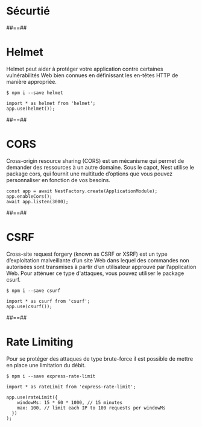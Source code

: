 <!-- .slide: class="transition-orange sfeir-bg-white-4" -->

# Sécurtié

##==##
# Helmet
Helmet peut aider à protéger votre application contre certaines vulnérabilités Web bien connues en définissant les en-têtes HTTP de manière appropriée.

```
$ npm i --save helmet
```
```
import * as helmet from 'helmet';
app.use(helmet());
```

##==##
# CORS
Cross-origin resource sharing (CORS) est un mécanisme qui permet de demander des ressources à un autre domaine. 
Sous le capot, Nest utilise le package cors, qui fournit une multitude d’options que vous pouvez personnaliser en fonction de vos besoins.

```
const app = await NestFactory.create(ApplicationModule); 
app.enableCors(); 
await app.listen(3000);
```

##==##
# CSRF
Cross-site request forgery (known as CSRF or XSRF) est un type d’exploitation malveillante d’un site Web dans lequel des commandes non autorisées sont transmises à partir d’un utilisateur approuvé par l’application Web. Pour atténuer ce type d'attaques, vous pouvez utiliser le package csurf.

```
$ npm i --save csurf
```

```
import * as csurf from 'csurf';
app.use(csurf());
```

##==##
# Rate Limiting
Pour se protéger des attaques de type brute-force il est possible de mettre en place une limitation du débit.

```
$ npm i --save express-rate-limit
```

```
import * as rateLimit from 'express-rate-limit';

app.use(rateLimit({ 
    windowMs: 15 * 60 * 1000, // 15 minutes 
    max: 100, // limit each IP to 100 requests per windowMs 
  })
);

```
